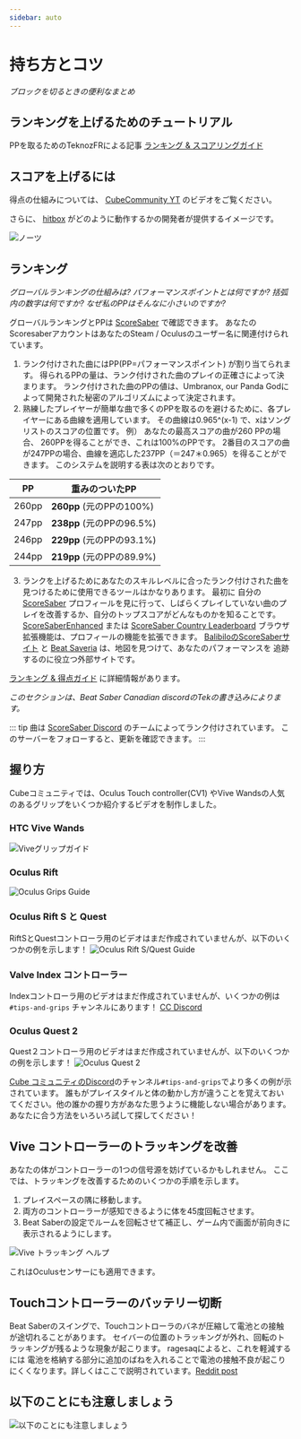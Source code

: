 ```yaml
---
sidebar: auto
---
```


# 持ち方とコツ
_ブロックを切るときの便利なまとめ_

## ランキングを上げるためのチュートリアル
PPを取るためのTeknozFRによる記事 [ランキング & スコアリングガイド](./ranking-guide)

## スコアを上げるには
得点の仕組みについては、 [CubeCommunity YT](https://www.youtube.com/channel/UCdG9zS8jVcQIKl7plwWXUkg) のビデオをご覧ください。

<YouTube url='https://www.youtube.com/watch?v=rVbXCGddspA' />

さらに、 [hitbox](https://twitter.com/Split82/status/979365834324889600) がどのように動作するかの開発者が提供するイメージです。

![ノーツ](~@images/mapping/hitbox-from-split.jpg)

## ランキング
*グローバルランキングの仕組みは? パフォーマンスポイントとは何ですか? 括弧内の数字は何ですか? なぜ私のPPはそんなに小さいのですか?*

グローバルランキングとPPは [ScoreSaber](https://scoresaber.com/global) で確認できます。 あなたのScoresaberアカウントはあなたのSteam / Oculusのユーザー名に関連付けられています。

1. ランク付けされた曲にはPP(PP=パフォーマンスポイント) が割り当てられます。 得られるPPの量は、ランク付けされた曲のプレイの正確さによって決まります。 ランク付けされた曲のPPの値は、Umbranox, our Panda Godによって開発された秘密のアルゴリズムによって決定されます。
2. 熟練したプレイヤーが簡単な曲で多くのPPを取るのを避けるために、各プレイヤーにある曲線を適用しています。 その曲線は0.965^(x-1) で、xはソングリストのスコアの位置です。 例） あなたの最高スコアの曲が260 PPの場合、 260PPを得ることができ、これは100%のPPです。 2番目のスコアの曲が247PPの場合、曲線を適応した237PP（＝247＊0.965）を得ることができます。 このシステムを説明する表は次のとおりです。

| PP    | 重みのついたPP                |
| ----- | ----------------------- |
| 260pp | **260pp** (元のPPの100%)   |
| 247pp | **238pp** (元のPPの96.5%)  |
| 246pp | **229pp** (元のPPの93.1%)  |
| 244pp | **219pp**  (元のPPの89.9%) |

3. ランクを上げるためにあなたのスキルレベルに合ったランク付けされた曲を見つけるために使用できるツールはかなりあります。 最初に 自分の [ScoreSaber](https://scoresaber.com/global) プロフィールを見に行って、しばらくプレイしていない曲のプレイを改善するか、自分のトップスコアがどんなものかを知ることです。 [ScoreSaberEnhanced](https://github.com/Splamy/ScoreSaberEnhanced#readme) または [ScoreSaber Country Leaderboard](https://github.com/motzel/ScoreSaberCountryLeaderboard#readme) ブラウザ拡張機能は、プロフィールの機能を拡張できます。 [BalibiloのScoreSaberサイト](https://scoresaber.balibalo.xyz/peepee) と [Beat Saveria](https://www.beatsavior.io/) は、地図を見つけて、あなたのパフォーマンスを 追跡するのに役立つ外部サイトです。

[ランキング & 得点ガイド](./ranking-guide.md) に詳細情報があります。

*このセクションは、Beat Saber Canadian discordのTekの書き込みによります。*

::: tip
曲は [ScoreSaber Discord](https://discord.gg/WpuDMwU) のチームによってランク付けされています。 このサーバーをフォローすると、更新を確認できます。
:::

## 握り方
Cubeコミュニティでは、Oculus Touch controller(CV1) やVive Wandsの人気のあるグリップをいくつか紹介するビデオを制作しました。

### HTC Vive Wands
<YouTube url='https://www.youtube.com/watch?v=G7x_wb7RrgU' />

![Viveグリップガイド](~@images/grips-and-tricks/vive-grips-guide.jpg)

### Oculus Rift
<YouTube url='https://www.youtube.com/watch?v=XFt90q69aEA' />

![Oculus Grips Guide](~@images/grips-and-tricks/oculus-grips-guide.jpg)

### Oculus Rift S と Quest
RiftSとQuestコントローラ用のビデオはまだ作成されていませんが、以下のいくつかの例を示します！ ![Oculus Rift S/Quest Guide](~@images/grips-and-tricks/touch2-grips.jpg)

### Valve Index コントローラー
Indexコントローラ用のビデオはまだ作成されていませんが、いくつかの例は `#tips-and-grips` チャンネルにあります！ [CC Discord](https://discord.gg/dwe8mbC)

### Oculus Quest 2
Quest２コントローラ用のビデオはまだ作成されていませんが、以下のいくつかの例を示します！ ![Oculus Quest 2](~@images/grips-and-tricks/touch3-grips.jpg)

[Cube コミュニティのDiscord](https://discord.gg/dwe8mbC)のチャンネル`#tips-and-grips`でより多くの例が示されています。 誰もがプレイスタイルと体の動かし方が違うことを覚えておいてください。他の誰かの握り方があなた思うように機能しない場合があります。 あなたに合う方法をいろいろ試して探してください！

## Vive コントローラーのトラッキングを改善
あなたの体がコントローラーの1つの信号源を妨げているかもしれません。 ここでは、トラッキングを改善するためのいくつかの手順を示します。

1. プレイスペースの隅に移動します。
2. 両方のコントローラーが感知できるように体を45度回転させます。
3. Beat Saberの設定でルームを回転させて補正し、ゲーム内で画面が前向きに表示されるようにします。

![Vive トラッキング ヘルプ](~@images/grips-and-tricks/vive-tracking-help.gif)

これはOculusセンサーにも適用できます。

## Touchコントローラーのバッテリー切断
Beat Saberのスイングで、Touchコントローラのバネが圧縮して電池との接触が途切れることがあります。 セイバーの位置のトラッキングが外れ、回転のトラッキングが残るような現象が起こります。 ragesaqによると、これを軽減するには 電池を格納する部分に追加のばねを入れることで電池の接触不良が起こりにくくなります。詳しくはここで説明されています。[Reddit post](https://www.reddit.com/r/oculus/comments/a2h7o4/psa_adding_an_additional_spring_to_the_battery/?st=JR9Q7OEZ&sh=a7a3d091)

## 以下のことにも注意しましょう
![以下のことにも注意しましょう](~@images/grips-and-tricks/allow-adequate-room-around-you-during-game-play-put-on-27689465.png)
